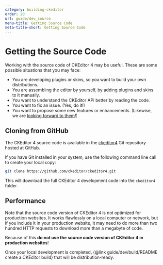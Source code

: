 ```yaml
---
category: building-ckeditor
order: 20
url: guide/dev_source
menu-title: Getting Source Code
meta-title-short: Getting Source Code
---
```

<!--
Copyright (c) 2003-2022, CKSource Holding sp. z o.o. All rights reserved.
For licensing, see LICENSE.md.
-->

# Getting the Source Code

Working with the source code of CKEditor 4 may be useful. These are some possible situations that you may face:

 * You are developing plugins or skins, so you want to build your own distributions.
 * You are assembling the editor by yourself, by adding plugins and skins to it manually.
 * You want to understand the CKEditor API better by reading the code.
 * You want to fix an issue. (Yes, do it!)
 * You want to propose some new features or enhancements. (Likewise, we are [looking forward to them](https://github.com/ckeditor/ckeditor4/pulls)!)


## Cloning from GitHub

The CKEditor 4 source code is available in the [ckeditor4](https://github.com/ckeditor/ckeditor4) Git repository hosted at GitHub.

If you have Git installed in your system, use the following command line call to create your local copy:

``` sh
git clone https://github.com/ckeditor/ckeditor4.git
```

This will download the full CKEditor 4 development code into the `ckeditor4` folder.

## Performance

Note that the source code version of CKEditor 4 is not optimized for production websites. It works flawlessly on a local computer or network, but if you include it in your production website, it may need to do more than two hundred HTTP requests to download more than a megabyte of code.

Because of this **do not use the source code version of CKEditor 4 in production websites**!

Once your local development is completed, {@link guide/dev/build/README create a CKEditor build} that will be distribution-ready.
